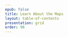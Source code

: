 ```yaml
---
epub: false
title: Learn About the Maps
layout: table-of-contents
presentation: grid
order: 90
---
```

